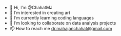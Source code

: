 - 👋 Hi, I’m @ChahatMJ
- 👀 I’m interested in creating art
- 🌱 I’m currently learning coding languages
- 💞️ I’m looking to collaborate on data analysis projects
- 📫 How to reach me dr.mahajanchahat@gmail.com

<!---
ChahatMJ/ChahatMJ is a ✨ special ✨ repository because its `README.md` (this file) appears on your GitHub profile.
You can click the Preview link to take a look at your changes.
--->
